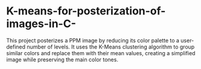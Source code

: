 # K-means-for-posterization-of-images-in-C-
This project posterizes a PPM image by reducing its color palette to a user-defined number of levels. It uses the K-Means clustering algorithm to group similar colors and replace them with their mean values, creating a simplified image while preserving the main color tones.
